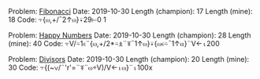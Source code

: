Problem:            [Fibonacci](https://code-golf.io/fibonacci)
Date:               2019-10-30
Length (champion):  17
Length (mine):      18
Code:               ⍪{⍵,+/¯2↑⍵}⍣29⊢0 1


Problem:            [Happy Numbers](https://code-golf.io/happy-numbers)
Date:               2019-10-30
Length (champion):  28
Length (mine):      40
Code:               ⍪V/⍨1∊¨{⍵,+/2*⍨⍎¨⍕¯1↑⍵}⍣{⍵∊⍨¯1↑⍺}¨V←⍳200


Problem:            [Divisors](https://code-golf.io/divisors)
Date:               2019-10-30
Length (champion):  20
Length (mine):      30
Code:               ⍪{(~∨/¨'r'=¨⍕¨⍵÷V)/V←⍳⍵}¨⍳100x
